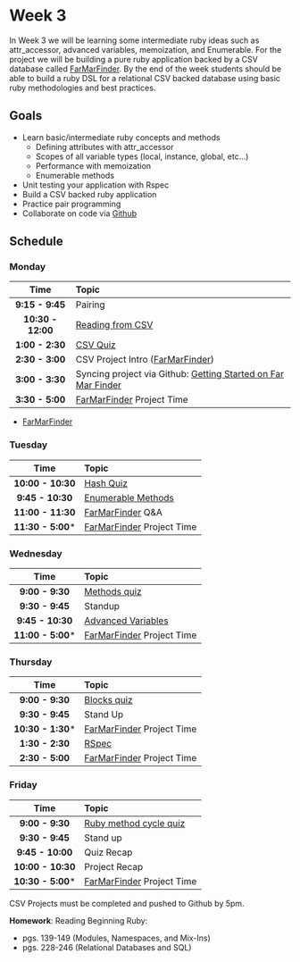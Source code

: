 # Week 3

In Week 3 we will be learning some intermediate ruby ideas such as attr_accessor, advanced variables, memoization, and Enumerable. For the project we will be building a pure ruby application backed by a CSV database called [FarMarFinder](resources/farmarfinder.md). By the end of the week students should be able to build a ruby DSL for a relational CSV backed database using basic ruby methodologies and best practices.

## Goals
- Learn basic/intermediate ruby concepts and methods
    - Defining attributes with attr_accessor
    - Scopes of all variable types (local, instance, global, etc...)
    - Performance with memoization
    - Enumerable methods
- Unit testing your application with Rspec
- Build a CSV backed ruby application
- Practice pair programming
- Collaborate on code via [Github](http://github.com)

## Schedule

### Monday

| Time              | Topic                        |
|:-----------------:|:-----------------------------|
| **9:15 - 9:45**   | Pairing                |
| **10:30 - 12:00** | [Reading from CSV](monday/csv_database.md)                |
| **1:00 - 2:30**   | [CSV Quiz](https://canvas.instructure.com/courses/881804/quizzes/1047539)|
| **2:30 - 3:00**   | CSV Project Intro ([FarMarFinder](resources/farmarfinder.md))      |
| **3:00 - 3:30**   | Syncing project via Github: [Getting Started on Far Mar Finder](resources/farmarfinder.md)   |
| **3:30 - 5:00**   | [FarMarFinder](resources/farmarfinder.md) Project Time                 |

- [FarMarFinder](resources/farmarfinder.md)

### Tuesday

| Time              | Topic             |
|:-----------------:|:------------------|
| **10:00 - 10:30** | [Hash Quiz](https://canvas.instructure.com/courses/881804/quizzes/1047542)|
| **9:45 - 10:30**  | [Enumerable Methods](thursday/enumerable.md)   |
| **11:00 - 11:30**| [FarMarFinder](resources/farmarfinder.md) Q&A |
| **11:30 - 5:00*** | [FarMarFinder](resources/farmarfinder.md) Project Time      |

### Wednesday

| Time               | Topic               |
|:------------------:|:--------------------|
| **9:00 - 9:30**    |[Methods quiz](https://canvas.instructure.com/courses/819456/quizzes/871919)|
| **9:30 - 9:45**    | Standup            |
| **9:45 - 10:30**   | [Advanced Variables](wednesday/advanced_variables.md) |
| **11:00 - 5:00***  | [FarMarFinder](resources/farmarfinder.md) Project Time       |

### Thursday

| Time              | Topic               |
|:-----------------:|:--------------------|
|**9:00 - 9:30**      | [Blocks quiz](https://canvas.instructure.com/courses/819456/quizzes/872369) |
| **9:30 - 9:45**   | Stand Up            |
| **10:30 - 1:30*** | [FarMarFinder](resources/farmarfinder.md) Project Time        |
| **1:30 - 2:30**   | [RSpec](thursday/rspec.md)               |
| **2:30 - 5:00**   | [FarMarFinder](resources/farmarfinder.md) Project Time        |

### Friday

| Time              | Topic             |
|:-----------------:|:------------------|
| **9:00 - 9:30**   | [Ruby method cycle quiz](https://canvas.instructure.com/courses/819456/quizzes/873039)|
| **9:30 - 9:45**   | Stand up          |
| **9:45 - 10:00**  | Quiz Recap        |
| **10:00 - 10:30** | Project Recap     |
| **10:30 - 5:00*** | [FarMarFinder](resources/farmarfinder.md) Project Time      |


CSV Projects must be completed and pushed to Github by 5pm.

**Homework**: Reading Beginning Ruby:

- pgs. 139-149 (Modules, Namespaces, and Mix-Ins)
- pgs. 228-246 (Relational Databases and SQL)
